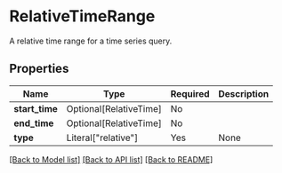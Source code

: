 # RelativeTimeRange

A relative time range for a time series query.


## Properties
| Name | Type | Required | Description |
| ------------ | ------------- | ------------- | ------------- |
**start_time** | Optional[RelativeTime] | No |  |
**end_time** | Optional[RelativeTime] | No |  |
**type** | Literal["relative"] | Yes | None |


[[Back to Model list]](../../README.md#models-v1-link) [[Back to API list]](../../README.md#documentation-for-api-endpoints) [[Back to README]](../../README.md)
